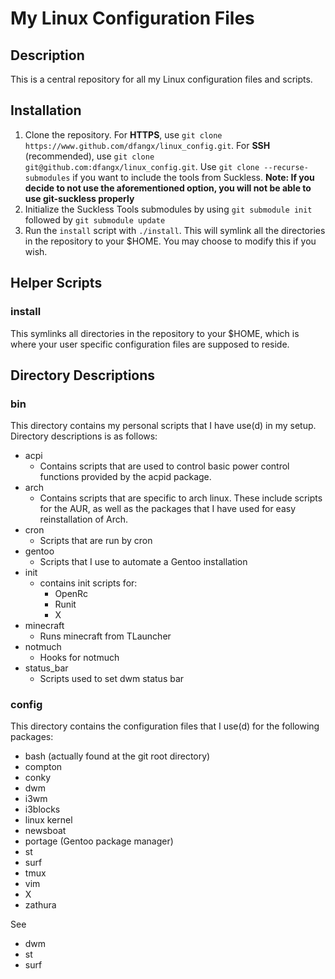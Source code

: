 # My Linux Configuration Files
## Description
This is a central repository for all my Linux configuration files and scripts. 
## Installation
1. Clone the repository. For **HTTPS**, use `git clone
   https://www.github.com/dfangx/linux_config.git`. For **SSH** (recommended), use
   `git clone git@github.com:dfangx/linux_config.git`. Use `git clone
    --recurse-submodules` if you want to include the tools from Suckless. **Note:
    If you decide to not use the aforementioned option, you will not be able to use
    git-suckless properly**
2. Initialize the Suckless Tools submodules by using `git submodule init`
   followed by `git submodule update`
3. Run the `install` script with `./install`. This will symlink all the
   directories in the repository to your $HOME. You may choose to modify this if
   you wish.
## Helper Scripts
### install
This symlinks all directories in the repository to your $HOME, which is where
your user specific configuration files are supposed to reside.  
## Directory Descriptions
### bin
This directory contains my personal scripts that I have use(d) in my setup.
Directory descriptions is as follows:
* acpi
    * Contains scripts that are used to control basic power control functions
      provided by the acpid package.
* arch
    * Contains scripts that are specific to arch linux. These include scripts
      for the AUR, as well as the packages that I have used for easy
      reinstallation of Arch.
* cron
    * Scripts that are run by cron
* gentoo
    * Scripts that I use to automate a Gentoo installation
* init
    * contains init scripts for:
        * OpenRc
        * Runit
        * X
* minecraft
    * Runs minecraft from TLauncher
* notmuch
    * Hooks for notmuch
* status_bar
    * Scripts used to set dwm status bar
### config
This directory contains the configuration files that I use(d) for the following
packages:
* bash (actually found at the git root directory)
* compton
* conky
* dwm
* i3wm
* i3blocks
* linux kernel
* newsboat
* portage (Gentoo package manager)
* st
* surf
* tmux
* vim
* X
* zathura

See 
* dwm
* st
* surf
